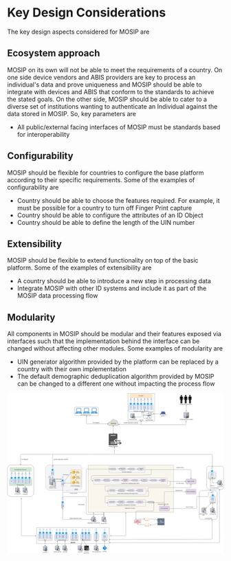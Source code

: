 # Key Design Considerations
The key design aspects considered for MOSIP are

## Ecosystem approach
MOSIP on its own will not be able to meet the requirements of a country. On one side device vendors and ABIS providers are key to process an individual's data and prove uniqueness and MOSIP should be able to integrate with devices and ABIS that conform to the standards to achieve the stated goals. On the other side, MOSIP should be able to cater to a diverse set of institutions wanting to authenticate an Individual against the data stored in MOSIP.
So, key parameters are
* All public/external facing interfaces of MOSIP must be standards based for interoperability

## Configurability
MOSIP should be flexible for countries to configure the base platform according to their specific requirements. Some of the examples of configurability are
* Country should be able to choose the features required. For example, it must be possible for a country to turn off Finger Print capture
* Country should be able to configure the attributes of an ID Object
* Country should be able to define the length of the UIN number

## Extensibility
MOSIP should be flexible to extend functionality on top of the basic platform. Some of the examples of extensibility are
* A country should be able to introduce a new step in processing data
* Integrate MOSIP with other ID systems and include it as part of the MOSIP data processing flow

## Modularity
All components in MOSIP should be modular and their features exposed via interfaces such that the implementation behind the interface can be changed without affecting other modules. Some examples of modularity are
* UIN generator algorithm provided by the platform can be replaced by a country with their own implementation
* The default demographic deduplication algorithm provided by MOSIP can be changed to a different one without impacting the process flow

![Logical Architecture](_images/arch_diagrams/MOSIP_logical_architecture_v0.1.png)